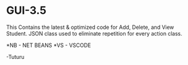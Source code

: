 # GUI-3.5

This Contains the latest & optimized code for Add, Delete, and View Student.
JSON class used to eliminate repetition for every action class.

*NB - NET BEANS
*VS - VSCODE

-Tuturu
